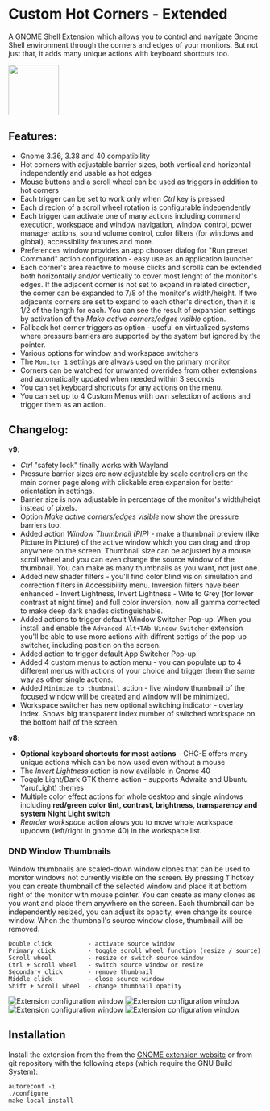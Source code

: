 # Custom Hot Corners - Extended

A GNOME Shell Extension which allows you to control and navigate Gnome Shell environment through the corners and edges of your monitors. But not just that, it adds many unique actions with keyboard shortcuts too.

[<img alt="" height="100" src="https://raw.githubusercontent.com/andyholmes/gnome-shell-extensions-badge/master/get-it-on-ego.svg?sanitize=true">](https://extensions.gnome.org/extension/4167/custom-hot-corners-extended/)


## Features:
- Gnome 3.36, 3.38 and 40 compatibility
- Hot corners with adjustable barrier sizes, both vertical and horizontal independently and usable as hot edges
- Mouse buttons and a scroll wheel can be used as triggers in addition to hot corners
- Each trigger can be set to work only when *Ctrl* key is pressed
- Each direcion of a scroll wheel rotation is configurable independently
- Each trigger can activate one of many actions including command execution, workspace and window navigation, window control, power manager actions, sound volume control, color filters (for windows and global), accessibility features and more.
- Preferences window provides an app chooser dialog for "Run preset Command" action configuration - easy use as an application launcher
- Each corner's area reactive to mouse clicks and scrolls can be extended both horizontally and/or vertically to cover most lenght of the monitor's edges. If the adjacent corner is not set to expand in related direction, the corner can be expanded to 7/8 of the monitor's width/height. If two adjacents corners are set to expand to each other's direction, then it is 1/2 of the length for each. You can see the result of expansion settings by activation of the *Make active corners/edges visible* option.
- Fallback hot corner triggers as option - useful on virtualized systems where pressure barriers are supported by the system but ignored by the pointer.
- Various options for window and workspace switchers
- The `Monitor 1` settings are always used on the primary monitor
- Corners can be watched for unwanted overrides from other extensions and automatically updated when needed within 3 seconds
- You can set keyboard shortcuts for any actions on the menu.
- You can set up to 4 Custom Menus with own selection of actions and trigger them as an action.

## Changelog:

**v9**:
- *Ctrl* "safety lock" finally works with Wayland
- Pressure barrier sizes are now adjustable by scale controllers on the main corner page along with clickable area expansion for better orientation in settings.
- Barrier size is now adjustable in percentage of the monitor's width/heigt instead of pixels.
- Option *Make active corners/edges visible* now show the pressure barriers too.
- Added action *Window Thumbnail (PIP)* - make a thumbnail preview (like Picture in Picture) of the active window which you can drag and drop anywhere on the screen. Thumbnail size can be adjusted by a mouse scroll wheel and you can even change the source window of the thumbnail. You can make as many thumbnails as you want, not just one.
- Added new shader filters - you'll find color blind vision simulation and correction filters in Accessibility menu. Inversion filters have been enhanced - Invert Lightness, Invert Lightness - Wite to Grey (for lower contrast at night time) and full color inversion, now all gamma corrected to make deep dark shades distinguishable.
- Added actions to trigger default Window Switcher Pop-up. When you install and enable the `Advanced Alt+TAb Window Switcher` extension you'll be able to use more actions with diffrent settigs of the pop-up switcher, including position on the screen.
- Added action to trigger default App Switcher Pop-up.
- Added 4 custom menus to action menu - you can populate up to 4 different menus with actions of your choice and trigger them the same way as other single actions.
- Added `Minimize to thumbnail` action - live window thumbnail of the focused window will be created and window will be minimized.
- Workspace switcher has new optional switching indicator - overlay index. Shows big transparent index number of switched workspace on the bottom half of the screen.

**v8**:
- **Optional keyboard shortcuts for most actions** - CHC-E offers many unique actions which can be now used even without a mouse
- The *Invert Lightness* action is now available in Gnome 40
- Toggle Light/Dark GTK theme action - supports Adwaita and Ubuntu Yaru(Light) themes
- Multiple color effect actions for whole desktop and single windows including **red/green color tint, contrast, brightness, transparency and system Night Light switch**
- *Reorder workspace* action alows you to move whole workspace up/down (left/right in gnome 40) in the workspace list.

### DND Window Thumbnails

Window thumbnails are scaled-down window clones that can be used to monitor windows not currently visible on the screen. By pressing `T` hotkey you can create thumbnail of the selected window and place it at bottom right of the monitor with mouse pointer. You can create as many clones as you want and place them anywhere on the screen. Each thumbnail can be independently resized, you can adjust its opacity, even change its source window. When the thumbnail's source window close, thumbnail will be removed.

    Double click          - activate source window
    Primary cLick         - toggle scroll wheel function (resize / source)
    Scroll wheel          - resize or switch source window
    Ctrl + Scroll wheel   - switch source window or resize
    Secondary click       - remove thumbnail
    Middle click          - close source window
    Shift + Scroll wheel  - change thumbnail opacity

![Extension configuration window](screenshot.png)
![Extension configuration window](screenshot1.png)
![Extension configuration window](screenshot4.png)
![Extension configuration window](screenshot5.png)

## Installation

Install the extension from the from the [GNOME extension website](https://extensions.gnome.org/extension/4167/custom-hot-corners-extended/) or from git repository with the following steps (which require the GNU Build System):

    autoreconf -i
    ./configure
    make local-install
